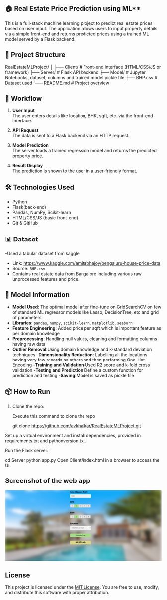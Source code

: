 ## 🏠 Real Estate Price Prediction using ML**

This is a full-stack machine learning project to predict real estate prices based on user input. The application allows users to input property details via a simple front-end and returns predicted prices using a trained ML model served by a Flask backend.

## 📁 Project Structure

RealEstateMLProject/
│
├── Client/ # Front-end interface (HTML/CSS/JS or framework)
├── Server/ # Flask API backend
├── Model/ # Jupyter Notebooks, dataset, columns and trained model pickle file
├── BHP.csv # Dataset used
└── README.md # Project overview

## 🚀 Workflow

1. **User Input**  
   The user enters details like location, BHK, sqft, etc. via the front-end interface.

2. **API Request**  
   The data is sent to a Flask backend via an HTTP request.

3. **Model Prediction**  
   The server loads a trained regression model and returns the predicted property price.

4. **Result Display**  
   The prediction is shown to the user in a user-friendly format.

## 🛠 Technologies Used

- Python
- Flask(back-end)
- Pandas, NumPy, Scikit-learn
- HTML/CSS/JS (basic front-end)
- Git & GitHub

## 📊 Dataset

-Used a tabular dataset from kaggle
- Link: https://www.kaggle.com/amitabhajoy/bengaluru-house-price-data
- Source: `BHP.csv`
- Contains real estate data from Bangalore including various raw unprocessed features and price.

## 🧠 Model Information
- **Model Used**: The optimal model after fine-tune on GridSearchCV on few of standard ML regressor models like Lasso, DecisionTree, etc and grid of parameters.
- **Libraries**: `pandas`, `numpy`, `scikit-learn`, `matplotlib`, `seaborn`
- **Feature Engineering**: Added price per sqft which is important feature as per domain knowledge
- **Preprocessing**: Handling null values, cleaning and formatting columns having raw data  
- **Outlier Removal**:Using domain knowledge and k-standard deviation techniques
-**Dimensionality Reduction**: Labelling all the locations having very few records as others and then performing One-Hot Encoding
-**Training and Validation**:Used R2 score and k-fold cross validation
-**Testing and Prediction**:Define a custom function for prediction and testing
-**Saving**:Model is saved as pickle file

## 📦 How to Run

1. Clone the repo:

    Execute this command to clone the repo

   git clone https://github.com/avkhalkar/RealEstateMLProject.git


Set up a virtual environment and install dependencies, provided in requirements.txt and pythonversion.txt.

Run the Flask server:

cd Server
python app.py
Open Client/index.html in a browser to access the UI.

## Screenshot of the web app

![Preview of Real Estate App](<bhp_website.png>)

## License

This project is licensed under the [MIT License](LICENSE). You are free to use, modify, and distribute this software with proper attribution.